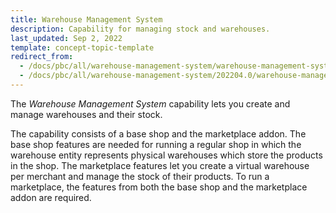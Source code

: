 ```yaml
---
title: Warehouse Management System
description: Capability for managing stock and warehouses.
last_updated: Sep 2, 2022
template: concept-topic-template
redirect_from:
  - /docs/pbc/all/warehouse-management-system/warehouse-management-system.html
  - /docs/pbc/all/warehouse-management-system/202204.0/warehouse-management-system.html
---
```


The *Warehouse Management System* capability lets you create and manage warehouses and their stock.

The capability consists of a base shop and the marketplace addon. The base shop features are needed for running a regular shop in which the warehouse entity represents physical warehouses which store the products in the shop. The marketplace features let you create a virtual warehouse per merchant and manage the stock of their products. To run a marketplace, the features from both the base shop and the marketplace addon are required.
